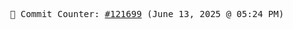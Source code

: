 <p align="center">
    <samp>
        📮 Commit Counter: <a href="https://github.com/Javascript-void0/Javascript-void0/commits/main">#121699</a> (June 13, 2025 @ 05:24 PM)
    </samp>
</p>